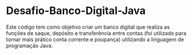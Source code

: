 # Desafio-Banco-Digital-Java

Este código tem como objetivo criar um banco digital que realiza as funções de saque, depósito e transferência entre contas (foi utilizado para tornar mais prático conta corrente e poupança) utilizando a linguagem de programação Java.